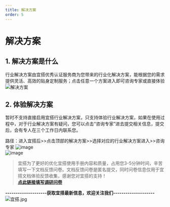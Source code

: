 ```yaml
---
title: 解决方案
order: 5
---
```


# 解决方案

## 1. 解决方案是什么
行业解决方案由宜搭优秀认证服务商为您带来的行业化解决方案，能根据您的需求提供灵活、高效的贴身定制服务；点击任意一个方案进入即可咨询专家或直接体验  
![解决方案](https://img.alicdn.com/imgextra/i2/O1CN01IOXyis1zdb26YXmfu_!!6000000006737-2-tps-911-704.png_.webp)
## 2. 体验解决方案
暂时不支持直接启用宜搭行业解决方案，只支持体验行业解决方案，如果在使用过程中，对于行业解决方案有疑问，您可以点击“咨询专家”进去提交相关信息，提交后，会有专人在三个工作日内联系您。  

路径：进入宜搭后>>点击顶部的解决方案>>选择对应的行业解决方案进入>>咨询专家
![image](https://img.alicdn.com/imgextra/i3/O1CN01WnmZYe1DjSY4wUYPv_!!6000000000252-2-tps-1820-538.png_.webp)  
![image](https://img.alicdn.com/imgextra/i3/O1CN01VQFjbm29JZshC69YD_!!6000000008047-2-tps-1818-667.png_.webp)  

> 宜搭为了更好的优化宜搭使用手册内容和质量，占用您3-5分钟时间，辛苦填写一下文档反馈问卷。文档反馈问卷是匿名提交，同时问卷信息仅用于宜搭文档体验反馈收集，感谢您对宜搭的支持！<br />[**点此链接填写调研问卷**](https://www.aliwork.com/o/cesqwekd?ddtab=true)

**--------------------获取宜搭最新信息，欢迎关注我们--------------------**  
![宜搭.jpg](https://img.alicdn.com/imgextra/i2/O1CN01XpSbhT27jZ7WBb8jh_!!6000000007833-2-tps-993-558.png_.webp)
